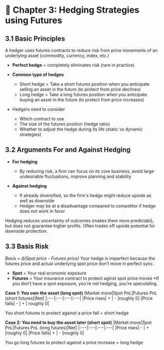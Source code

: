 # 📖 Chapter 3: Hedging Strategies using Futures

## 3.1 Basic Principles
A hedger uses futures contracts to reduce risk from price movements of an underlying asset (commodity, currency, index, etc.)

- **Perfect hedge** = completely eliminates risk (rare in practice)

- **Common type of hedges**
  - Short hedge = Take a short futures position when you anticipate selling an asset in the future (to protect from price declines)
  - Long hedge = Take a long futures position when you anticipate buying an asset in the future (to protect from price increases)

- Hedgers need to consider
  - Which contract to use
  - The size of the futures position (hedge ratio)
  - Whether to adjust the hedge during its life (static vs dynamic strategies)

## 3.2 Arguments For and Against Hedging
- **For hedging**
  - By reducing risk, a firm can focus on its core business, avoid large undesirable fluctuations, improve planning and stability

- **Against hedging**
  - If already diversified, so the firm's hedge might reduce upside as well as downside
  - Hedger may be at a disadvantage compared to competitor if hedge does not work in favor

Hedging reduces uncertainty of outcomes (makes them more predictabl), but does not guarantee higher profits. Often trades off upside potential for downside protection.

## 3.3 Basis Risk
*Basis = Δ(Spot price - Futures price)*
Your hedge is imperfect because the futures price and actual underlying spot price don't move in perfect sync.

- **Spot** = Your real economic exposure 
- **Futures** = Your insurance contract to protect aginst spot price moves
*If you don't have a spot exposure, you're not hedging, you're speculating.

**Case 1: You own the asset (long spot)**
|Market move|Spot PnL|Futures PnL (short futures)|Net|
|:---|:---|:---|:---|
|Price rises| + | - |roughly 0|
|Price falls| - | + | roughly 0|

You short futures to protect against a price fall = short hedge

**Case 2: You need to buy the asset later (short spot)**
|Market move|Spot PnL|Futures PnL (long futures)|Net|
|:---|:---|:---|:---|
|Price rises| - | + |roughly 0|
|Price falls| + | - |roughly 0|

You go long futures to protect against a price increase = long hedge
